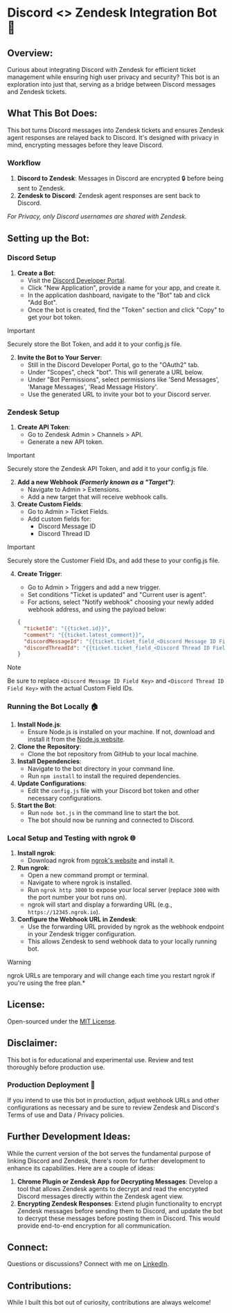 # Discord <> Zendesk Integration Bot 🤖

## Overview:
Curious about integrating Discord with Zendesk for efficient ticket management while ensuring high user privacy and security? This bot is an exploration into just that, serving as a bridge between Discord messages and Zendesk tickets.

## What This Bot Does:
This bot turns Discord messages into Zendesk tickets and ensures Zendesk agent responses are relayed back to Discord. It's designed with privacy in mind, encrypting messages before they leave Discord.

### Workflow 

1. **Discord to Zendesk**: Messages in Discord are encrypted 🔒 before being sent to Zendesk.
2. **Zendesk to Discord**: Zendesk agent responses are sent back to Discord.

*For Privacy, only Discord usernames are shared with Zendesk.*

## Setting up the Bot:

### Discord Setup 
1. **Create a Bot**:
   - Visit the [Discord Developer Portal](https://discord.com/developers/applications).
   - Click "New Application", provide a name for your app, and create it.
   - In the application dashboard, navigate to the "Bot" tab and click "Add Bot".
   - Once the bot is created, find the "Token" section and click "Copy" to get your bot token.
> [!IMPORTANT]
> Securely store the Bot Token, and add it to your config.js file.
2. **Invite the Bot to Your Server**:
   - Still in the Discord Developer Portal, go to the "OAuth2" tab.
   - Under "Scopes", check "bot". This will generate a URL below.
   - Under "Bot Permissions", select permissions like 'Send Messages', 'Manage Messages', 'Read Message History'.
   - Use the generated URL to invite your bot to your Discord server.

### Zendesk Setup 
1. **Create API Token**:
   - Go to Zendesk Admin > Channels > API.
   - Generate a new API token. 
> [!IMPORTANT]
> Securely store the Zendesk API Token, and add it to your config.js file.
   
2. **Add a new Webhook *(Formerly known as a "Target")***:
   - Navigate to Admin > Extensions.
   - Add a new target that will receive webhook calls.
3. **Create Custom Fields**:
   - Go to Admin > Ticket Fields.
   - Add custom fields for:
     - Discord Message ID
     - Discord Thread ID
> [!IMPORTANT]
> Securely store the Customer Field IDs, and add these to your config.js file.

4. **Create Trigger**:
   - Go to Admin > Triggers and add a new trigger.
   - Set conditions "Ticket is updated" and "Current user is agent".
   - For actions, select "Notify webhook" choosing your newly added webhook address, and using the payload below:

    ```json
    {
      "ticketId": "{{ticket.id}}",
      "comment": "{{ticket.latest_comment}}",
      "discordMessageId": "{{ticket.ticket_field_<Discord Message ID Field Key>}}",
      "discordThreadId": "{{ticket.ticket_field_<Discord Thread ID Field Key>}}"
    }
    ```
> [!NOTE]
> Be sure to replace `<Discord Message ID Field Key>` and `<Discord Thread ID Field Key>` with the actual Custom Field IDs.

### Running the Bot Locally 🏠
1. **Install Node.js**:
   - Ensure Node.js is installed on your machine. If not, download and install it from the [Node.js website](https://nodejs.org/).
2. **Clone the Repository**:
   - Clone the bot repository from GitHub to your local machine.
3. **Install Dependencies**:
   - Navigate to the bot directory in your command line.
   - Run `npm install` to install the required dependencies.
4. **Update Configurations**:
   - Edit the `config.js` file with your Discord bot token and other necessary configurations.
5. **Start the Bot**:
   - Run `node bot.js` in the command line to start the bot.
   - The bot should now be running and connected to Discord.

### Local Setup and Testing with ngrok 🌐
1. **Install ngrok**:
   - Download ngrok from [ngrok's website](https://ngrok.com/) and install it.
2. **Run ngrok**:
   - Open a new command prompt or terminal.
   - Navigate to where ngrok is installed.
   - Run `ngrok http 3000` to expose your local server (replace `3000` with the port number your bot runs on).
   - ngrok will start and display a forwarding URL (e.g., `https://12345.ngrok.io`).
3. **Configure the Webhook URL in Zendesk**:
   - Use the forwarding URL provided by ngrok as the webhook endpoint in your Zendesk trigger configuration.
   - This allows Zendesk to send webhook data to your locally running bot.
> [!WARNING]
> ngrok URLs are temporary and will change each time you restart ngrok if you're using the free plan.*

## License:
Open-sourced under the [MIT License](https://opensource.org/licenses/MIT).

## Disclaimer:
This bot is for educational and experimental use. Review and test thoroughly before production use.

### Production Deployment 🚀
If you intend to use this bot in production, adjust webhook URLs and other configurations as necessary and be sure to review Zendesk and Discord's Terms of use and Data / Privacy policies.

## Further Development Ideas:
While the current version of the bot serves the fundamental purpose of linking Discord and Zendesk, there's room for further development to enhance its capabilities. Here are a couple of ideas:

1. **Chrome Plugin or Zendesk App for Decrypting Messages**: Develop a tool that allows Zendesk agents to decrypt and read the encrypted Discord messages directly within the Zendesk agent view.
2. **Encrypting Zendesk Responses**: Extend plugin functionality to encrypt Zendesk messages before sending them to Discord, and update the bot to decrypt these messages before posting them in Discord. This would provide end-to-end encryption for all communication.

## Connect:
Questions or discussions? Connect with me on [LinkedIn](https://www.linkedin.com/in/sammf10930/).

## Contributions:
While I built this bot out of curiosity, contributions are always welcome!

